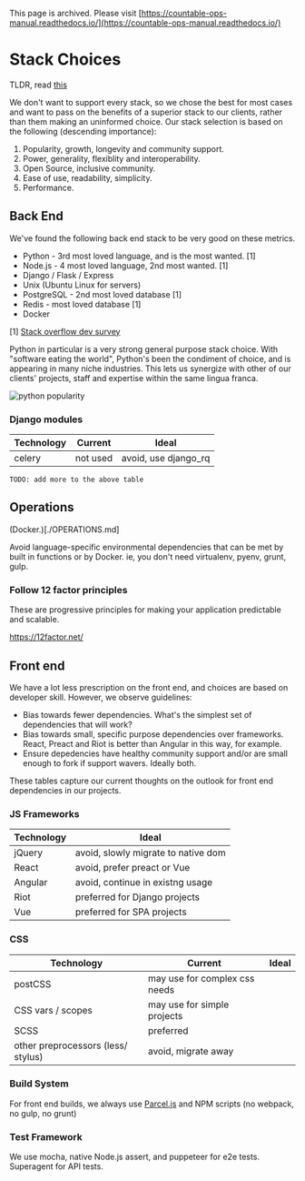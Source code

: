 This page is archived. Please visit [https://countable-ops-manual.readthedocs.io/](https://countable-ops-manual.readthedocs.io/)
# Stack Choices

TLDR, read [this](http://boringtechnology.club/)

We don't want to support every stack, so we chose the best for most cases and want to pass on the benefits of a superior stack to our clients, rather than them making an uninformed choice. Our stack selection is based on the following (descending importance):

1. Popularity, growth, longevity and community support.
2. Power, generality, flexiblity and interoperability.
3. Open Source, inclusive community.
4. Ease of use, readability, simplicity.
5. Performance.

## Back End

We've found the following back end stack to be very good on these metrics.

  * Python - 3rd most loved language, and is the most wanted. [1]
  * Node.js - 4 most loved language, 2nd most wanted. [1]
  * Django / Flask / Express
  * Unix (Ubuntu Linux for servers)
  * PostgreSQL - 2nd most loved database [1]
  * Redis - most loved database [1]
  * Docker

[1] [Stack overflow dev survey](https://insights.stackoverflow.com/survey/2018/?utm_source=Iterable&utm_medium=email&utm_campaign=dev-survey-2018-promotion)

Python in particular is a very strong general purpose stack choice. With "software eating the world", Python's been the condiment of choice, and is appearing in many niche industries. This lets us synergize with other of our clients' projects, staff and expertise within the same lingua franca.

![python popularity](https://zgab33vy595fw5zq-zippykid.netdna-ssl.com/wp-content/uploads/2017/09/growth_major_languages-1-1024x878.png)

### Django modules

| Technology    | Current | Ideal    |
| ------------- | ------- | -------- |
| celery | not used   | avoid, use django_rq |

`TODO: add more to the above table`

## Operations

(Docker.)[./OPERATIONS.md]

Avoid language-specific environmental dependencies that can be met by built in functions or by Docker. ie, you don't need virtualenv, pyenv, grunt, gulp.

### Follow 12 factor principles

These are progressive principles for making your application predictable and scalable.

https://12factor.net/

## Front end

We have a lot less prescription on the front end, and choices are based on developer skill. However, we observe guidelines:

  * Bias towards fewer dependencies. What's the simplest set of dependencies that will work?
  * Bias towards small, specific purpose dependencies over frameworks. React, Preact and Riot is better than Angular in this way, for example.
  * Ensure depedencies have healthy community support and/or are small enough to fork if support wavers. Ideally both.

These tables capture our current thoughts on the outlook for front end dependencies in our projects.

### JS Frameworks

| Technology    | Ideal    |
| ------------- | -------- |
| jQuery | avoid, slowly migrate to native dom |
| React  | avoid, prefer preact or Vue |
| Angular | avoid, continue in existng usage |
| Riot   | preferred for Django projects |
| Vue    | preferred for SPA projects |

### CSS

| Technology    | Current | Ideal    |
| ------------- | ------- | -------- |
| postCSS       | may use for complex css needs |
| CSS vars / scopes | may use for simple projects |
| SCSS          | preferred |
| other preprocessors (less/ stylus) | avoid, migrate away |

### Build System

For front end builds, we always use [Parcel.js](https://parceljs.org/) and NPM scripts (no webpack, no gulp, no grunt)

### Test Framework

We use mocha, native Node.js assert, and puppeteer for e2e tests. Superagent for API tests.

